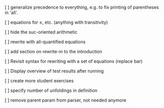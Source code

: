 [ ] generalize precedence to everything, e.g. to fix printing of
    parentheses in 'all'.

[ ] equations for ≤, etc. (anything with transitivity)

[ ] hide the suc-oriented arithmetic

[ ] rewrite with all-quantified equations

[ ] add section on rewrite-in to the introduction

[ ] Revisit syntax for rewriting with a set of equations (replace bar)

[ ] Display overview of test results after running

[ ] create more student exercises

[ ] specify number of unfoldings in definition

[ ] remove parent param from parser, not needed anymore

